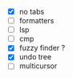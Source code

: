 -   [x] no tabs
-   [ ] formatters
-   [ ] lsp
-   [ ] cmp
-   [x] fuzzy finder ?
-   [x] undo tree
-   [ ] multicursor